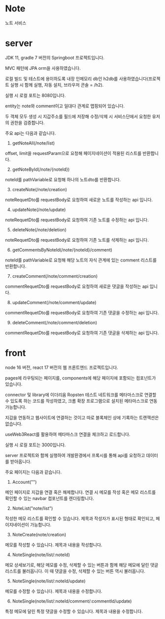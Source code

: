# Note
노트 서비스

# server

JDK 11, gradle 7 버전의 Springboot 프로젝트입니다.

MVC 패턴에 JPA orm을 사용하였습니다.

로컬 빌드 및 테스트에 용이하도록 내장 인메모리 db인 h2db를 사용하였습니다(프로젝트 실행 시 함께 실행, 자동 설치, 브라우저 콘솔 = /h2).

실행 시 로컬 포트는 8080입니다.

entity는 note와 comment이고 일대다 관계로 맵핑되어 있습니다.

두 객체 모두 생성 시 지갑주소를 필드에 저장해 수정/삭제 시 서비스단에서 요청한 유저의 권한을 검증합니다.

주요 api는 다음과 같습니다.

1. getNoteAll(/note/list)

offset, limit을 requestParam으로 요청해 페이지네이션이 적용된 리스트를 반환합니다.

2. getNoteById(/note/{noteId})

noteId를 pathVariable로 요청해 하나의 노트dto를 반환합니다.

3. createNote(/note/creation)

noteRequetDto를 requestBody로 요청하여 새로운 노트를 작성하는 api 입니다.

4. updateNote(/note/update)

noteRequetDto를 requestBody로 요청하여 기존 노트를 수정하는 api 입니다.

5. deleteNote(/note/deletion)

noteRequetDto를 requestBody로 요청하여 기존 노트를 삭제하는 api 입니다.

6. getCommentsByNoteId(/note/{noteId}/comment)

noteId를 pathVariable로 요청해 해당 노트의 자식 관계에 있는 comment 리스트를 반환합니다.

7. createComment(/note/comment/creation)

commentRequetDto를 requestBody로 요청하여 새로운 댓글을 작성하는 api 입니다.

8. updateComment(/note/comment/update)

commentRequetDto를 requestBody로 요청하여 기존 댓글을 수정하는 api 입니다.

9. deleteComment(/note/comment/deletion)

commentRequetDto를 requestBody로 요청하여 기존 댓글을 삭제하는 api 입니다.

# front

node 16 버전, react 17 버전의 웹 프론트엔드 프로젝트입니다.

pages에 라우팅되는 페이지를, components에 해당 페이지에 포함되는 컴포넌트가 있습니다.

connector 및 library에 이더리움 Ropsten 테스트 네트워크를 메타마스크로 연결할 수 있도록 하는 코드를 작성하였고, 크롬 확장 프로그램으로 설치된 메타마스크로 연동 가능합니다.

지갑을 연동하고 웹사이트에 연결하는 것이고 따로 블록체인 상에 기록하는 트랜잭션은 없습니다.

useWeb3React를 활용하여 메타마스크 연결을 체크하고 로드합니다.

실행 시 로컬 포트는 3000입니다.

server 프로젝트와 함께 실행하여 개발환경에서 프록시를 통해 api를 요청하고 데이터를 받아옵니다.

주요 페이지는 다음과 같습니다.

1. Account("")

메인 페이지로 지갑을 연결 혹은 해제합니다. 연결 시 메모를 작성 혹은 메모 리스트를 확인할 수 있는 navbar 컴포넌트를 렌더링합니다.

2. NoteList("note/list")

작성한 메모 리스트를 확인할 수 있습니다. 제목과 작성자가 표시된 형태로 확인되고, 페이지네이션이 가능합니다.

3. NoteCreate(note/creation)

메모를 작성할 수 있습니다. 제목과 내용을 작성합니다.

4. NoteSingle(note/list/:noteId)

메모 상세보기로, 해당 메모를 수정, 삭제할 수 있는 버튼과 함께 해당 메모에 달린 댓글 리스트를 불러옵니다. 이 때 댓글을 수정, 삭제할 수 있는 버튼 역시 불러옵니다.

5. NoteSingle(note/list/:noteId/update)

메모를 수정할 수 있습니다. 제목과 내용을 수정합니다.

6. NoteSingle(note/list/:noteId/comment/:commentId/update)

특정 메모에 달린 특정 댓글을 수정할 수 있습니다. 제목과 내용을 수정합니다.
